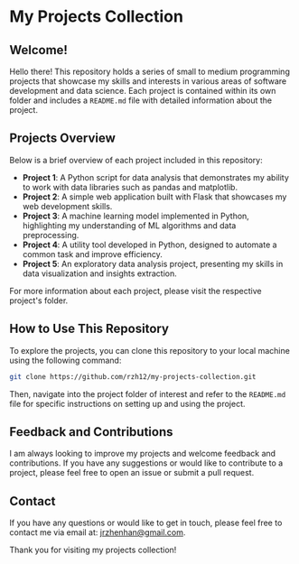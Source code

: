 # My Projects Collection

## Welcome!

Hello there! This repository holds a series of small to medium programming projects that showcase my skills and interests in various areas of software development and data science. Each project is contained within its own folder and includes a `README.md` file with detailed information about the project.
## Projects Overview

Below is a brief overview of each project included in this repository:

- **Project 1**: A Python script for data analysis that demonstrates my ability to work with data libraries such as pandas and matplotlib.
- **Project 2**: A simple web application built with Flask that showcases my web development skills.
- **Project 3**: A machine learning model implemented in Python, highlighting my understanding of ML algorithms and data preprocessing.
- **Project 4**: A utility tool developed in Python, designed to automate a common task and improve efficiency.
- **Project 5**: An exploratory data analysis project, presenting my skills in data visualization and insights extraction.

For more information about each project, please visit the respective project's folder.

## How to Use This Repository

To explore the projects, you can clone this repository to your local machine using the following command:

```bash
git clone https://github.com/rzh12/my-projects-collection.git
```

Then, navigate into the project folder of interest and refer to the `README.md` file for specific instructions on setting up and using the project.

## Feedback and Contributions

I am always looking to improve my projects and welcome feedback and contributions. If you have any suggestions or would like to contribute to a project, please feel free to open an issue or submit a pull request.

## Contact

If you have any questions or would like to get in touch, please feel free to contact me via email at: [jrzhenhan@gmail.com](mailto:jrzhenhan@gmail.com).

Thank you for visiting my projects collection!
